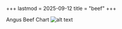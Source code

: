 +++
lastmod = 2025-09-12
title = "beef"
+++

Angus Beef Chart
![alt text](images/Angus-Beef-Chart.png)
